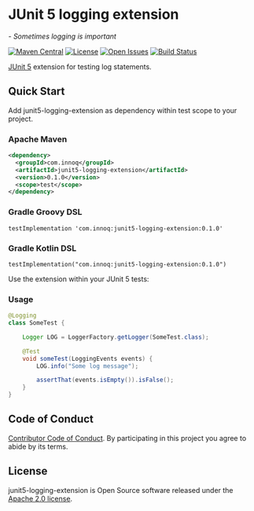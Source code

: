 # JUnit 5 logging extension
*- Sometimes logging is important*

[![Maven Central](https://maven-badges.herokuapp.com/maven-central/com.innoq/junit5-logging-extension/badge.svg)](https://maven-badges.herokuapp.com/maven-central/com.innoq/junit5-logging-extension)
[![License](https://img.shields.io/badge/License-Apache%202.0-blue.svg)](https://www.apache.org/licenses/LICENSE-2.0)
[![Open Issues](https://img.shields.io/github/issues/innoq/junit5-logging-extension.svg)](https://github.com/innoq/junit5-logging-extension/issues)
[![Build Status](https://github.com/innoq/junit5-logging-extension/actions/workflows/main.yml/badge.svg)](https://github.com/innoq/junit5-logging-extension/actions/workflows/main.yml)

[JUnit 5](https://junit.org/junit5/) extension for testing log statements.


## Quick Start

Add junit5-logging-extension as dependency within test scope to your project.

### Apache Maven

```xml
<dependency>
  <groupId>com.innoq</groupId>
  <artifactId>junit5-logging-extension</artifactId>
  <version>0.1.0</version>
  <scope>test</scope>
</dependency>
```

### Gradle Groovy DSL

```
testImplementation 'com.innoq:junit5-logging-extension:0.1.0'
```

### Gradle Kotlin DSL

```
testImplementation("com.innoq:junit5-logging-extension:0.1.0")
```

Use the extension within your JUnit 5 tests:

### Usage

```java
@Logging
class SomeTest {

    Logger LOG = LoggerFactory.getLogger(SomeTest.class);

    @Test
    void someTest(LoggingEvents events) {
        LOG.info("Some log message");

        assertThat(events.isEmpty()).isFalse();
    }
}
```


## Code of Conduct

[Contributor Code of Conduct](./CODE_OF_CONDUCT.md). By participating in this
project you agree to abide by its terms.


## License

junit5-logging-extension is Open Source software released under the
[Apache 2.0 license](http://www.apache.org/licenses/LICENSE-2.0.html).
